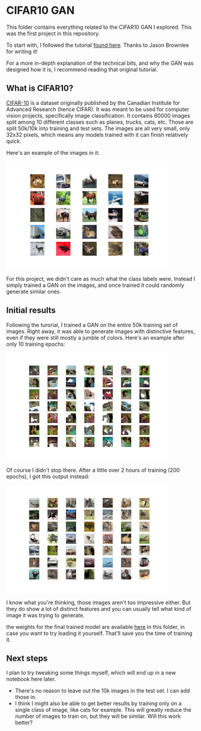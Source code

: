 # CIFAR10 GAN

This folder contains everything related to the CIFAR10 GAN I explored.  This was the first project in this repository.

To start with, I followed the tutorial [found here](https://machinelearningmastery.com/how-to-develop-a-generative-adversarial-network-for-a-cifar-10-small-object-photographs-from-scratch/).  Thanks to Jason Brownlee for writing it!

For a more in-depth explanation of the technical bits, and why the GAN was designed how it is, I recommend reading that original tutorial.

## What is CIFAR10?

[CIFAR-10](https://en.wikipedia.org/wiki/CIFAR-10) is a dataset originally published by the Canadian Institute for Advanced Research (hence CIFAR).  It was meant to be used for computer vision projects, specifically image classification.  It contains 60000 images split among 10 different classes such as planes, trucks, cats, etc.  Those are split 50k/10k into training and test sets.  The images are all very small, only 32x32 pixels, which means any models trained with it can finish relatively quick.

Here's an example of the images in it:

![CIFAR10 example](https://github.com/jonDuke/GAN_training/blob/main/CIFAR10/Images/CIFAR10_example.png?raw=true)

For this project, we didn't care as much what the class labels were.  Instead I simply trained a GAN on the images, and once trained it could randomly generate similar ones.

## Initial results

Following the turorial, I trained a GAN on the entire 50k training set of images.  Right away, it was able to generate images with distinctive features, even if they were still mostly a jumble of colors.  Here's an example after only 10 training epochs:

![Example after 10 epochs](https://github.com/jonDuke/GAN_training/blob/main/CIFAR10/Images/generated_plot_e010.png?raw=true)

Of course I didn't stop there.  After a little over 2 hours of training (200 epochs), I got this output instead:

![Example after 200 epochs](https://github.com/jonDuke/GAN_training/blob/main/CIFAR10/Images/generated_plot_e200.png?raw=true)

I know what you're thinking, those images aren't too impressive either.  But they do show a lot of distinct features and you can usually tell what kind of image it was trying to generate.

the weights for the final trained model are available [here](https://github.com/jonDuke/GAN_training/blob/main/CIFAR10/Models/generator_model_200.h5) in this folder, in case you want to try loading it yourself.  That'll save you the time of training it.

## Next steps

I plan to try tweaking some things myself, which will end up in a new notebook here later.

- There's no reason to leave out the 10k images in the test set.  I can add those in.
- I think I might also be able to get better results by training only on a single class of image, like cats for example.  This will greatly reduce the number of images to train on, but they will be similar.  Will this work better?
